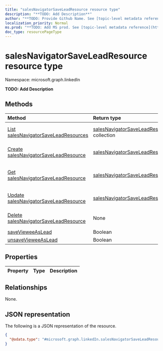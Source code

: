 ```yaml
---
title: "salesNavigatorSaveLeadResource resource type"
description: "**TODO: Add Description**"
author: "**TODO: Provide Github Name. See [topic-level metadata reference](https://msgo.azurewebsites.net/add/document/guidelines/metadata.html#topic-level-metadata)**"
localization_priority: Normal
ms.prod: "**TODO: Add MS prod. See [topic-level metadata reference](https://msgo.azurewebsites.net/add/document/guidelines/metadata.html#topic-level-metadata)**"
doc_type: resourcePageType
---
```


# salesNavigatorSaveLeadResource resource type

Namespace: microsoft.graph.linkedIn

**TODO: Add Description**

## Methods
|Method|Return type|Description|
|:---|:---|:---|
|[List salesNavigatorSaveLeadResources](../api/salesnavigatorsaveleadresource-list.md)|[salesNavigatorSaveLeadResource](../resources/linkedin-salesnavigatorsaveleadresource.md) collection|Get a list of the [salesNavigatorSaveLeadResource](../resources/salesnavigatorsaveleadresource.md) objects and their properties.|
|[Create salesNavigatorSaveLeadResource](../api/linkedin-salesnavigatorsaveleadresource-create.md)|[salesNavigatorSaveLeadResource](../resources/linkedin-salesnavigatorsaveleadresource.md)|Create a new [salesNavigatorSaveLeadResource](../resources/linkedin-salesnavigatorsaveleadresource.md) object.|
|[Get salesNavigatorSaveLeadResource](../api/linkedin-salesnavigatorsaveleadresource-get.md)|[salesNavigatorSaveLeadResource](../resources/linkedin-salesnavigatorsaveleadresource.md)|Read the properties and relationships of a [salesNavigatorSaveLeadResource](../resources/linkedin-salesnavigatorsaveleadresource.md) object.|
|[Update salesNavigatorSaveLeadResource](../api/linkedin-salesnavigatorsaveleadresource-update.md)|[salesNavigatorSaveLeadResource](../resources/linkedin-salesnavigatorsaveleadresource.md)|Update the properties of a [salesNavigatorSaveLeadResource](../resources/linkedin-salesnavigatorsaveleadresource.md) object.|
|[Delete salesNavigatorSaveLeadResource](../api/linkedin-salesnavigatorsaveleadresource-delete.md)|None|Deletes a [salesNavigatorSaveLeadResource](../resources/linkedin-salesnavigatorsaveleadresource.md) object.|
|[saveVieweeAsLead](../api/linkedin-salesnavigatorsaveleadresource-savevieweeaslead.md)|Boolean|**TODO: Add Description**|
|[unsaveVieweeAsLead](../api/linkedin-salesnavigatorsaveleadresource-unsavevieweeaslead.md)|Boolean|**TODO: Add Description**|

## Properties
|Property|Type|Description|
|:---|:---|:---|

## Relationships
None.

## JSON representation
The following is a JSON representation of the resource.
<!-- {
  "blockType": "resource",
  "keyProperty": "id",
  "@odata.type": "microsoft.graph.linkedIn.salesNavigatorSaveLeadResource",
  "baseType": "",
  "openType": false
}
-->
``` json
{
  "@odata.type": "#microsoft.graph.linkedIn.salesNavigatorSaveLeadResource"
}
```


